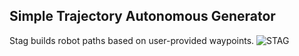 Simple Trajectory Autonomous Generator
---
Stag builds robot paths based on user-provided waypoints.
![STAG](http://i.gyazo.com/36a308366e4b1ee18cf40392b8cf211f.png)
